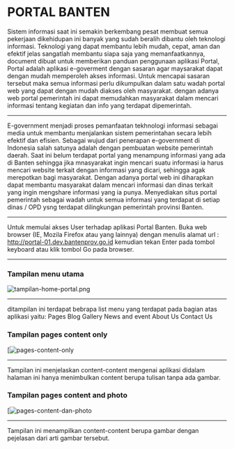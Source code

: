 # PORTAL BANTEN

Sistem informasi saat ini semakin berkembang pesat membuat semua pekerjaan dikehidupan ini banyak yang sudah beralih dibantu oleh teknologi informasi. Teknologi yang dapat membantu lebih mudah, cepat, aman dan efektif jelas sangatlah membantu siapa saja yang memanfaatkannya, document dibuat untuk memberikan panduan penggunaan aplikasi Portal, Portal adalah aplikasi  e-goverment  dengan sasaran agar maysarakat dapat dengan mudah memperoleh akses informasi. Untuk mencapai sasaran tersebut maka semua informasi perlu dikumpulkan dalam satu wadah portal web yang dapat dengan mudah diakses oleh masyarakat. dengan adanya web portal pemerintah ini dapat memudahkan masyarakat dalam mencari informasi tentang kegiatan dan info yang terdapat dipemerintah.

---

E-government menjadi proses pemanfaatan tekhnologi informasi sebagai media untuk membantu menjalankan sistem pemerintahan secara lebih efektif dan efisien. Sebagai wujud dari penerapan e-government di Indonesia salah satunya adalah dengan pembuatan website pemerintah daerah. Saat ini belum terdapat portal yang menampung informasi yang ada di Banten sehingga jika mnasyarakat ingin mencari suatu informasi ia harus mencari website terkait dengan informasi yang dicari, sehingga agak merepotkan bagi masyarakat. Dengan adanya portal web ini diharapkan dapat membantu masyarakat dalam mencari informasi dan dinas terkait yang ingin mengshare informasi yang ia punya. Menyediakan situs portal pemerintah sebagai wadah untuk semua informasi yang terdapat di setiap dinas / OPD ysng terdapat dilingkungan pemerintah provinsi Banten.

---

Untuk memulai akses User terhadap aplikasi Portal Banten. Buka web browser (IE, Mozila Firefox atau yang lainnya) dengan menulis alamat url : http://portal-01.dev.bantenprov.go.id kemudian tekan Enter pada tombol keyboard atau klik tombol Go pada browser.

---

### Tampilan menu utama
![tampilan-home-portal.png](/assets/image/tampilan-home-portal.png)

---
ditampilan ini terdapat bebrapa list menu yang terdapat pada bagian atas aplikasi yaitu:
Pages
Blog
Gallery
News and event
About Us
Contact Us

### Tampilan pages content only
[![pages-content-only](/assets/image/pages-content-only.png)

---

Tampilan ini menjelaskan content-content mengenai aplikasi didalam halaman ini hanya menimbulkan content berupa tulisan tanpa ada gambar.

### Tampilan pages content and photo
[![pages-content-dan-photo](/assets/image/pages-content-dan-photo.png)

---

Tampilan ini menampilkan content-content berupa gambar dengan pejelasan dari arti gambar tersebut.
